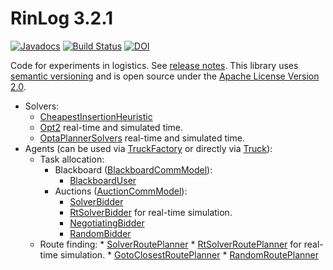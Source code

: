 # RinLog 3.2.1
[![Javadocs](https://javadoc.io/badge/com.github.rinde/rinlog.svg?color=red)](https://javadoc.io/doc/com.github.rinde/rinlog)
[![Build Status](https://travis-ci.org/rinde/RinLog.svg)](https://travis-ci.org/rinde/RinLog) 
[![DOI](https://zenodo.org/badge/DOI/10.5281/zenodo.192111.svg)](https://doi.org/10.5281/zenodo.192111)

Code for experiments in logistics. See [release notes](releasenotes.md). This library uses [semantic versioning](http://semver.org/) and is open source under the [Apache License Version 2.0](LICENSE).
 * Solvers:
     * [CheapestInsertionHeuristic](src/main/java/com/github/rinde/logistics/pdptw/solver/CheapestInsertionHeuristic.java)
     * [Opt2](src/main/java/com/github/rinde/logistics/pdptw/solver/Opt2.java) real-time and simulated time.
     * [OptaPlannerSolvers](src/main/java/com/github/rinde/logistics/pdptw/solver/optaplanner/OptaplannerSolvers.java) real-time and simulated time.
 * Agents (can be used via [TruckFactory](src/main/java/com/github/rinde/logistics/pdptw/mas/TruckFactory.java) or directly via [Truck](src/main/java/com/github/rinde/logistics/pdptw/mas/Truck.java)): 
    * Task allocation:
         * Blackboard ([BlackboardCommModel](src/main/java/com/github/rinde/logistics/pdptw/mas/comm/BlackboardCommModel.java)): 
             * [BlackboardUser](src/main/java/com/github/rinde/logistics/pdptw/mas/comm/BlackboardUser.java)
         * Auctions ([AuctionCommModel](src/main/java/com/github/rinde/logistics/pdptw/mas/comm/AuctionCommModel.java)):
             * [SolverBidder](src/main/java/com/github/rinde/logistics/pdptw/mas/comm/SolverBidder.java)
             * [RtSolverBidder](src/main/java/com/github/rinde/logistics/pdptw/mas/comm/RtSolverBidder.java) for real-time simulation.
             * [NegotiatingBidder](src/main/java/com/github/rinde/logistics/pdptw/mas/comm/NegotiatingBidder.java)
             * [RandomBidder](src/main/java/com/github/rinde/logistics/pdptw/mas/comm/RandomBidder.java)
   * Route finding:
         * [SolverRoutePlanner](src/main/java/com/github/rinde/logistics/pdptw/mas/route/SolverRoutePlanner.java)
         * [RtSolverRoutePlanner](src/main/java/com/github/rinde/logistics/pdptw/mas/route/RtSolverRoutePlanner.java) for real-time simulation.
         * [GotoClosestRoutePlanner](src/main/java/com/github/rinde/logistics/pdptw/mas/route/GotoClosestRoutePlanner.java)
         * [RandomRoutePlanner](src/main/java/com/github/rinde/logistics/pdptw/mas/route/RandomRoutePlanner.java)

